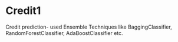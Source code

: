 # Credit1
Credit prediction- used Ensemble Techniques like BaggingClassifier, RandomForestClassifier, AdaBoostClassifier etc.
